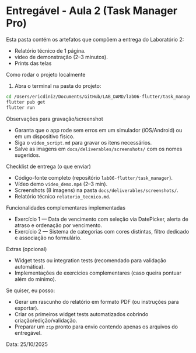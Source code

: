 # Entregável - Aula 2 (Task Manager Pro)

Esta pasta contém os artefatos que compõem a entrega do Laboratório 2:

- Relatório técnico de 1 página.
- vídeo de demonstração (2–3 minutos).
- Prints das telas

Como rodar o projeto localmente
1. Abra o terminal na pasta do projeto:

```bash
cd /Users/ericdiniz/Documents/GitHub/LAB_DAMD/lab06-flutter/task_manager
flutter pub get
flutter run
```

Observações para gravação/screenshot
- Garanta que o app rode sem erros em um simulador (iOS/Android) ou em um dispositivo físico.
- Siga o `video_script.md` para gravar os itens necessários.
- Salve as imagens em `docs/deliverables/screenshots/` com os nomes sugeridos.

Checklist de entrega (o que enviar)
- Código-fonte completo (repositório `lab06-flutter/task_manager`).
- Vídeo demo `video_demo.mp4` (2–3 min).
- Screenshots (8 imagens) na pasta `docs/deliverables/screenshots/`.
- Relatório técnico `relatorio_tecnico.md`.

Funcionalidades complementares implementadas
- Exercício 1 — Data de vencimento com seleção via DatePicker, alerta de atraso e ordenação por vencimento.
- Exercício 2 — Sistema de categorias com cores distintas, filtro dedicado e associação no formulário.

Extras (opcional)
- Widget tests ou integration tests (recomendado para validação automática).
- Implementações de exercícios complementares (caso queira pontuar além do mínimo).

Se quiser, eu posso:
- Gerar um rascunho do relatório em formato PDF (ou instruções para exportar).
- Criar os primeiros widget tests automatizados cobrindo criação/edição/validação.
- Preparar um `zip` pronto para envio contendo apenas os arquivos do entregável.

Data: 25/10/2025
